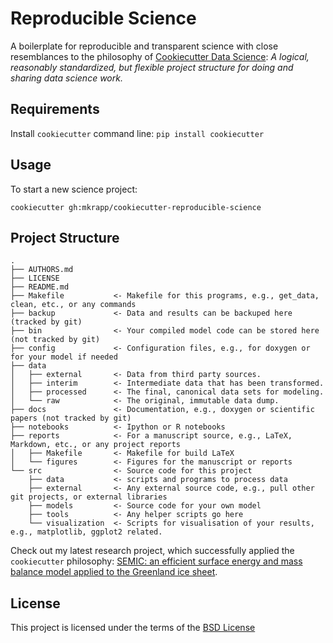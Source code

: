 Reproducible Science
====================

A boilerplate for reproducible and transparent science with close resemblances to the philosophy of [Cookiecutter Data Science](https://github.com/drivendata/cookiecutter-data-science): *A logical, reasonably standardized, but flexible project structure for doing and sharing data science work.*

Requirements
------------
Install `cookiecutter` command line: `pip install cookiecutter`    

Usage
-----
To start a new science project:

`cookiecutter gh:mkrapp/cookiecutter-reproducible-science`

Project Structure
-----------------

```
.
├── AUTHORS.md
├── LICENSE
├── README.md
├── Makefile           <- Makefile for this programs, e.g., get_data, clean, etc., or any commands
├── backup             <- Data and results can be backuped here (tracked by git)
├── bin                <- Your compiled model code can be stored here (not tracked by git)
├── config             <- Configuration files, e.g., for doxygen or for your model if needed
├── data
│   ├── external       <- Data from third party sources.
│   ├── interim        <- Intermediate data that has been transformed.
│   ├── processed      <- The final, canonical data sets for modeling.
│   └── raw            <- The original, immutable data dump.
├── docs               <- Documentation, e.g., doxygen or scientific papers (not tracked by git)
├── notebooks          <- Ipython or R notebooks
├── reports            <- For a manuscript source, e.g., LaTeX, Markdown, etc., or any project reports
│   ├── Makefile       <- Makefile for build LaTeX
│   └── figures        <- Figures for the manuscript or reports
└── src                <- Source code for this project
    ├── data           <- scripts and programs to process data
    ├── external       <- Any external source code, e.g., pull other git projects, or external libraries
    ├── models         <- Source code for your own model
    ├── tools          <- Any helper scripts go here
    └── visualization  <- Scripts for visualisation of your results, e.g., matplotlib, ggplot2 related.
```

Check out my latest research project, which successfully applied the `cookiecutter` philosophy: [SEMIC: an efficient surface energy and mass balance model applied to the Greenland ice sheet](https://gitlab.pik-potsdam.de/krapp/semic-project).

License
-------
This project is licensed under the terms of the [BSD License](/LICENSE)

